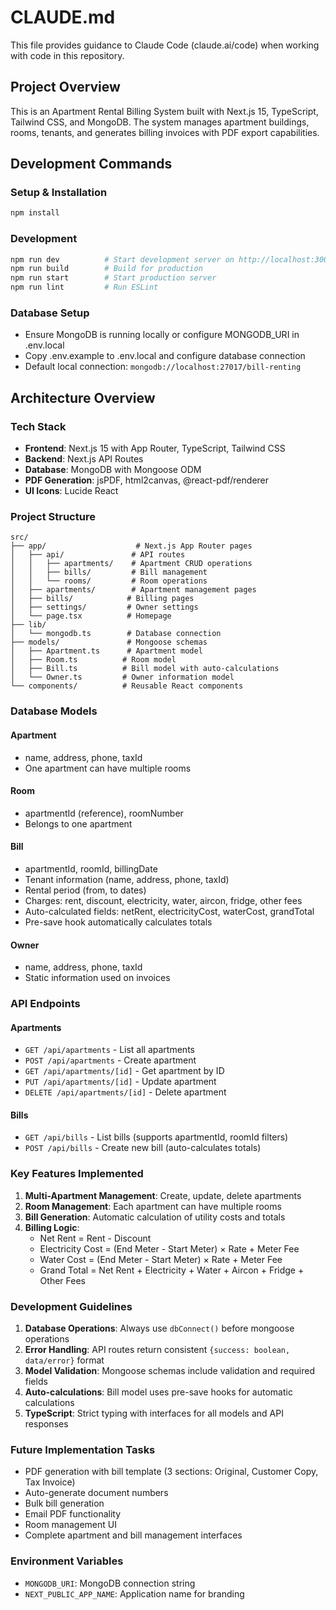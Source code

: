 # CLAUDE.md

This file provides guidance to Claude Code (claude.ai/code) when working with code in this repository.

## Project Overview

This is an Apartment Rental Billing System built with Next.js 15, TypeScript, Tailwind CSS, and MongoDB. The system manages apartment buildings, rooms, tenants, and generates billing invoices with PDF export capabilities.

## Development Commands

### Setup & Installation
```bash
npm install
```

### Development
```bash
npm run dev          # Start development server on http://localhost:3000
npm run build        # Build for production
npm run start        # Start production server
npm run lint         # Run ESLint
```

### Database Setup
- Ensure MongoDB is running locally or configure MONGODB_URI in .env.local
- Copy .env.example to .env.local and configure database connection
- Default local connection: `mongodb://localhost:27017/bill-renting`

## Architecture Overview

### Tech Stack
- **Frontend**: Next.js 15 with App Router, TypeScript, Tailwind CSS
- **Backend**: Next.js API Routes
- **Database**: MongoDB with Mongoose ODM
- **PDF Generation**: jsPDF, html2canvas, @react-pdf/renderer
- **UI Icons**: Lucide React

### Project Structure
```
src/
├── app/                    # Next.js App Router pages
│   ├── api/               # API routes
│   │   ├── apartments/    # Apartment CRUD operations
│   │   ├── bills/         # Bill management
│   │   └── rooms/         # Room operations
│   ├── apartments/        # Apartment management pages
│   ├── bills/            # Billing pages
│   ├── settings/         # Owner settings
│   └── page.tsx          # Homepage
├── lib/
│   └── mongodb.ts        # Database connection
├── models/               # Mongoose schemas
│   ├── Apartment.ts      # Apartment model
│   ├── Room.ts          # Room model
│   ├── Bill.ts          # Bill model with auto-calculations
│   └── Owner.ts         # Owner information model
└── components/          # Reusable React components
```

### Database Models

#### Apartment
- name, address, phone, taxId
- One apartment can have multiple rooms

#### Room
- apartmentId (reference), roomNumber
- Belongs to one apartment

#### Bill
- apartmentId, roomId, billingDate
- Tenant information (name, address, phone, taxId)
- Rental period (from, to dates)
- Charges: rent, discount, electricity, water, aircon, fridge, other fees
- Auto-calculated fields: netRent, electricityCost, waterCost, grandTotal
- Pre-save hook automatically calculates totals

#### Owner
- name, address, phone, taxId
- Static information used on invoices

### API Endpoints

#### Apartments
- `GET /api/apartments` - List all apartments
- `POST /api/apartments` - Create apartment
- `GET /api/apartments/[id]` - Get apartment by ID
- `PUT /api/apartments/[id]` - Update apartment
- `DELETE /api/apartments/[id]` - Delete apartment

#### Bills
- `GET /api/bills` - List bills (supports apartmentId, roomId filters)
- `POST /api/bills` - Create new bill (auto-calculates totals)

### Key Features Implemented

1. **Multi-Apartment Management**: Create, update, delete apartments
2. **Room Management**: Each apartment can have multiple rooms
3. **Bill Generation**: Automatic calculation of utility costs and totals
4. **Billing Logic**:
   - Net Rent = Rent - Discount
   - Electricity Cost = (End Meter - Start Meter) × Rate + Meter Fee
   - Water Cost = (End Meter - Start Meter) × Rate + Meter Fee
   - Grand Total = Net Rent + Electricity + Water + Aircon + Fridge + Other Fees

### Development Guidelines

1. **Database Operations**: Always use `dbConnect()` before mongoose operations
2. **Error Handling**: API routes return consistent `{success: boolean, data/error}` format
3. **Model Validation**: Mongoose schemas include validation and required fields
4. **Auto-calculations**: Bill model uses pre-save hooks for automatic calculations
5. **TypeScript**: Strict typing with interfaces for all models and API responses

### Future Implementation Tasks

- PDF generation with bill template (3 sections: Original, Customer Copy, Tax Invoice)
- Auto-generate document numbers
- Bulk bill generation
- Email PDF functionality
- Room management UI
- Complete apartment and bill management interfaces

### Environment Variables
- `MONGODB_URI`: MongoDB connection string
- `NEXT_PUBLIC_APP_NAME`: Application name for branding